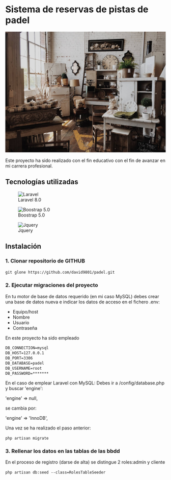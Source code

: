 # Sistema de reservas de pistas de padel

![Catalogo de productos](https://raw.githubusercontent.com/delarosamora/product-catalog/master/storage/app/public/image-site.jpg "Catalogo de productos")

Este proyecto ha sido realizado con el fin educativo con el fin de avanzar en mi carrera profesional.

## Tecnologías utilizadas

<figure>
    <img src="https://raw.githubusercontent.com/laravel/art/master/logo-lockup/5%20SVG/2%20CMYK/1%20Full%20Color/laravel-logolockup-cmyk-red.svg"
         alt="Laravel" width="300" height="100">
    <figcaption>Laravel 8.0</figcaption>
</figure>

<figure>
    <img src="https://getbootstrap.com/docs/5.3/assets/brand/bootstrap-logo-shadow.png"
         alt="Boostrap 5.0" width="200" height="150">
    <figcaption>Boostrap 5.0</figcaption>
</figure>

<figure>
    <img src="https://upload.wikimedia.org/wikipedia/commons/f/fd/JQuery-Logo.svg"
         alt="Jquery"  width="300">
    <figcaption>Jquery</figcaption>
</figure>

## Instalación

### 1. Clonar repositorio de GITHUB

`git glone https://github.com/david9801/padel.git`

### 2. Ejecutar migraciones del proyecto

En tu motor de base de datos requerido (en mi caso MySQL) debes crear una base de datos nueva e indicar los datos de acceso en el fichero .env:
- Equipo/host
- Nombre 
- Usuario 
- Contraseña 

En este proyecto ha sido empleado

```
DB_CONNECTION=mysql
DB_HOST=127.0.0.1
DB_PORT=3306
DB_DATABASE=padel
DB_USERNAME=root
DB_PASSWORD=*******
```
En el caso de emplear Laravel con MySQL:
Debes ir a /config/database.php y buscar 'engine':

'engine' => null,

se cambia por:

'engine' => 'InnoDB',

Una vez se ha realizado el paso anterior:

`php artisan migrate`

### 3. Rellenar los datos en las tablas de las bbdd

En el proceso de registro (darse de alta) se distingue 2 roles:admin y cliente

`php artisan db:seed --class=RolesTableSeeder`


